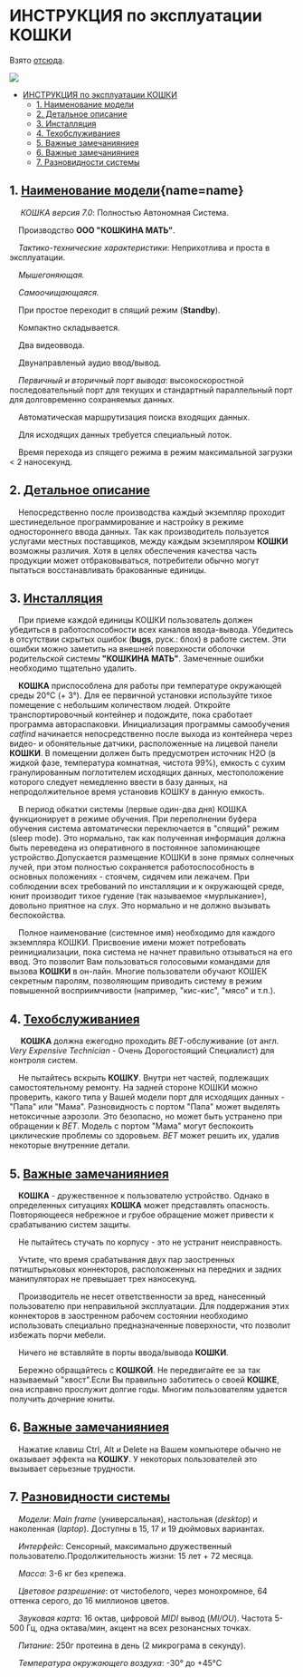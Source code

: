# ИНСТРУКЦИЯ по эксплуатации КОШКИ

<!-- Шуточная инструкция по эксплуатации кошки -->

Взято [отсюда](https://dzen.ru/a/Yrc1p7aysDsPDQM6?ysclid=m1j1qly3m315444419).

![](https://avatars.mds.yandex.net/i?id=3583d00a0f560f29e1af2deb6f17e343a84bef6c-5395231-images-thumbs&n=13)

- [ИНСТРУКЦИЯ по эксплуатации КОШКИ](#инструкция-по-эксплуатации-кошки)
  - [1. Наименование модели](#1-наименование-модели)
  - [2. Детальное описание](#2-детальное-описание)
  - [3. Инсталляция](#3-инсталляция)
  - [4.  Техобслуживаниея](#4--техобслуживаниея)
  - [5.  Важные замечанияниея](#5--важные-замечанияниея)
  - [6.  Важные замечанияниея](#6--важные-замечанияниея)
  - [7. Разновидности системы](#7-разновидности-системы)

## 1. [Наименование модели](#){name=name}

&nbsp;&nbsp;&nbsp;&nbsp; *КОШКА версия 7.0*: Полностью Автономная Система.

&nbsp;&nbsp;&nbsp;&nbsp;Производство **ООО "КОШКИНА МАТЬ"**.

&nbsp;&nbsp;&nbsp;&nbsp;*Тактико-технические характеристики*: Неприхотлива и проста в эксплуатации.

&nbsp;&nbsp;&nbsp;&nbsp;*Мышегоняющая.*

&nbsp;&nbsp;&nbsp;&nbsp;*Самоочищающаяся.*

&nbsp;&nbsp;&nbsp;&nbsp;При простое переходит в спящий режим (**Standby**).

&nbsp;&nbsp;&nbsp;&nbsp;Компактно складывается.

&nbsp;&nbsp;&nbsp;&nbsp;Два видеоввода.

&nbsp;&nbsp;&nbsp;&nbsp;Двунаправленый аудио ввод/вывод.

&nbsp;&nbsp;&nbsp;&nbsp;*Первичный и вторичный порт вывода*: высокоскоростной последовательный порт для текущих и стандартный параллельный порт для долговременно сохраняемых данных.

&nbsp;&nbsp;&nbsp;&nbsp;Автоматическая маршрутизация поиска входящих данных.

&nbsp;&nbsp;&nbsp;&nbsp;Для исходящих данных требуется специальный лоток.

&nbsp;&nbsp;&nbsp;&nbsp;Время перехода из спящего режима в режим максимальной загрузки < 2 наносекунд.

## 2. [Детальное описание](#)

&nbsp;&nbsp;&nbsp;&nbsp;Непосредственно после производства каждый экземпляр проходит шестинедельное программирование и настройку в режиме одностороннего ввода данных. Так как производитель пользуется услугами местных поставщиков, между каждым экземпляром **КОШКИ** возможны различия. Хотя в целях обеспечения качества часть продукции может отбраковываться, потребители обычно могут пытаться восстанавливать бракованные единицы.

## 3. [Инсталляция](#)

&nbsp;&nbsp;&nbsp;&nbsp;При приеме каждой единицы КОШКИ пользователь должен убедиться в работоспособности всех каналов ввода-вывода. Убедитесь в отсутствии скрытых ошибок (**bugs**, руск.: блох) в работе систем. Эти ошибки можно заметить на внешней поверхности оболочки родительской системы **"КОШКИНА МАТЬ"**. Замеченные ошибки необходимо тщательно удалить.

&nbsp;&nbsp;&nbsp;&nbsp;**КОШКА** приспособлена для работы при температуре окружающей среды 20°C (+ 3°). Для ее первичной установки используйте тихое помещение с небольшим количеством людей. Откройте транспортировочный контейнер и подождите, пока сработает программа автораспаковки. Инициализация программы самообучения *catfind* начинается непосредственно после выхода из контейнера через видео- и обонятельные датчики, расположенные на лицевой панели **КОШКИ**. В помещении должен быть предусмотрен источник H2O (в жидкой фазе, температура комнатная, чистота 99%), емкость с сухим гранулированным поглотителем исходящих данных, местоположение которого следует немедленно ввести в базу данных, на непродолжительное время установив КОШКУ в данную емкость.

&nbsp;&nbsp;&nbsp;&nbsp;В период обкатки системы (первые один-два дня) КОШКА функционирует в режиме обучения. При переполнении буфера обучения система автоматически переключается в "спящий" режим (sleep mode). Это нормально, так как полученная информация должна быть переведена из оперативного в постоянное запоминающее устройство.Допускается размещение КОШКИ в зоне прямых солнечных лучей, при этом полностью сохраняется работоспособность в основных положениях - стоячем, сидячем или лежачем. При соблюдении всех требований по инсталляции и к окружающей среде, юнит производит тихое гудение (так называемое «мурлыкание»), довольно приятное на слух. Это нормально и не должно вызывать беспокойства.

&nbsp;&nbsp;&nbsp;&nbsp;Полное наименование (системное имя) необходимо для каждого экземпляра КОШКИ. Присвоение имени может потребовать реинициализации, пока система не начнет правильно отзываться на его ввод. Это позволит Вам пользоваться голосовыми командами для вызова **КОШКИ** в он-лайн. Многие пользователи обучают КОШЕК секретным паролям, позволяющим приводить систему в режим повышенной восприимчивости (например, "кис-кис", "мясо" и т.п.).

## 4.  [Техобслуживаниея](#)

&nbsp;&nbsp;&nbsp;&nbsp; **КОШКА** должна ежегодно проходить *ВЕТ*-обслуживание (от англ. *Very Expensive Technician* - Очень Дорогостоящий Специалист) для контроля систем.

&nbsp;&nbsp;&nbsp;&nbsp;Не пытайтесь вскрыть **КОШКУ**. Внутри нет частей, подлежащих самостоятельному ремонту. На задней стороне КОШКИ можно проверить, какого типа у Вашей модели порт для исходящих данных - "Папа" или "Мама". Разновидность с портом "Папа" может выделять нетоксичные аэрозоли. Это безопасно, но может быть устранено при обращении к *ВЕТ*. Модель с портом "Мама" могут беспокоить циклические проблемы со здоровьем. *ВЕТ* может решить их, удалив некоторые внутренние детали.

## 5.  [Важные замечанияниея](#)

&nbsp;&nbsp;&nbsp;&nbsp;**КОШКА** - дружественное к пользователю устройство. Однако в определенных ситуациях **КОШКА** может представлять опасность. Повторяющееся небрежное и грубое обращение может привести к срабатыванию систем защиты.

&nbsp;&nbsp;&nbsp;&nbsp;Не пытайтесь стучать по корпусу - это не устранит неисправность.

&nbsp;&nbsp;&nbsp;&nbsp;Учтите, что время срабатывания двух пар заостренных пятиштырьковых коннекторов, расположенных на передних и задних манипуляторах не превышает трех наносекунд.

&nbsp;&nbsp;&nbsp;&nbsp;Производитель не несет ответственности за вред, нанесенный пользователю при неправильной эксплуатации. Для поддержания этих коннекторов в заостренном рабочем состоянии необходимо использовать специально предназначенные поверхности, что позволит избежать порчи мебели.

&nbsp;&nbsp;&nbsp;&nbsp;Ничего не вставляйте в порты ввода/вывода **КОШКИ**.

&nbsp;&nbsp;&nbsp;&nbsp;Бережно обращайтесь с **КОШКОЙ**. Не передвигайте ее за так называемый "хвост".Если Вы правильно заботитесь о своей **КОШКЕ**, она исправно прослужит долгие годы. Многим пользователям удается получить дочерние юниты.

## 6.  [Важные замечанияниея](#)

&nbsp;&nbsp;&nbsp;&nbsp;Нажатие клавиш Ctrl, Alt и Delete на Вашем компьютере обычно не оказывает эффекта на **КОШКУ**. У некоторых пользователей это вызывает серьезные трудности.

## 7. [Разновидности системы](#)

&nbsp;&nbsp;&nbsp;&nbsp;*Модели*: *Main frame* (универсальная), настольная (*desktop*) и наколенная (*laptop*). Доступны в 15, 17 и 19 дюймовых вариантах.

&nbsp;&nbsp;&nbsp;&nbsp;*Интерфейс*: Сенсорный, максимально дружественный пользователю.Продолжительность жизни: 15 лет + 72 месяца.

&nbsp;&nbsp;&nbsp;&nbsp;*Масса*: 3-6 кг без крепежа.

&nbsp;&nbsp;&nbsp;&nbsp;*Цветовое разрешение*: от чистобелого, через монохромное, 64 оттенка серого, до 16 миллионов цветов.

&nbsp;&nbsp;&nbsp;&nbsp;*Звуковая карта*: 16 октав, цифровой *MIDI* вывод (*MI/OU*). Частота 5-500 Гц, одна октава/мин, акцент на всех резонансных точках.

&nbsp;&nbsp;&nbsp;&nbsp;*Питание*: 250г протеина в день (2 микрограма в секунду).

&nbsp;&nbsp;&nbsp;&nbsp;*Температура окружающего воздуха*: -30° до +45°C
